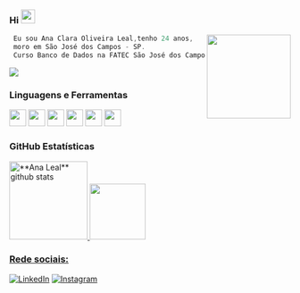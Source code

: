 
### Hi <img src="https://media.giphy.com/media/hvRJCLFzcasrR4ia7z/giphy.gif" width="25px">

<img align="right" width="150" src="https://www.imagensanimadas.com/data/media/218/pinguim-imagem-animada-0182.gif" />

```kotlin
 Eu sou Ana Clara Oliveira Leal,tenho 24 anos,
 moro em São José dos Campos - SP.
 Curso Banco de Dados na FATEC São José dos Campos - 3/6
```
![](https://visitor-badge.glitch.me/badge?page_id=heyanaleal-badge.id&left_color=black&right_color=pink)

### **Linguagens e Ferramentas**  

<code><img height="30" src="https://engenharia360.com/wp-content/uploads/2019/04/python-engenharia360-3-1024x512.png"></code>
<code><img height="30" src="https://pbs.twimg.com/profile_images/1410632439370641409/Pt-7RucE_400x400.jpg"></code>
<code><img height="30" src="https://pbs.twimg.com/profile_images/1206603239791218688/0AwZ0m6W_400x400.jpg"></code>
<code><img height="30" src="https://i.pinimg.com/originals/e9/94/61/e99461fdd5b3db8bdb3081d8acf5e524.png"></code>
<code><img height="30" src="https://logodownload.org/wp-content/uploads/2016/10/html5-logo-10.png"></code>
<code><img height="30" src="https://www.nicepng.com/png/detail/264-2648074_eclipse-logo-png-transparent-eclipse-ide.png"></code>

### **GitHub Estatísticas**

<a href="https://github.com/heyanaleal">
 <img height="140em" src="https://github-readme-stats.vercel.app/api?username=heyanaleal&show_icons=true&theme=dracula&line_height=27" alt="**Ana Leal** github stats"/>
</a>
<a href="https://github.com/heyanaleal">
<img height="100em" src="https://github-readme-stats.vercel.app/api/top-langs/?username=heyanaleal&layout=compact&langs_count=7&theme=dracula&line_height=27"/>

### **Rede sociais:** 

<a href="https://www.linkedin.com/in/ana-clara-oliveira-leal-723169220/" target="_blank"><img src="https://img.shields.io/badge/LinkedIn-%230077B5.svg?&style=flat-square&logo=linkedin&logoColor=white" alt="LinkedIn"></a>
<a href="https://www.instagram.com/heyanaleal/" target="_blank"><img src="https://img.shields.io/badge/Instagram-%23E4405F.svg?&style=flat-square&logo=instagram&logoColor=white" alt="Instagram"></a>




